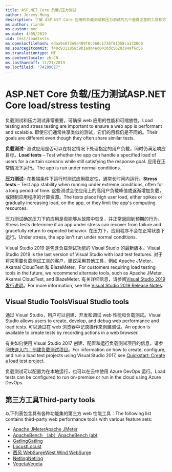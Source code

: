 ```yaml
---
title: ASP.NET Core 负载/压力测试
author: Jeremy-Meng
description: 了解 ASP.NET Core 应用的负载测试和压力测试的几个值得注意的工具和方法。
ms.author: riande
ms.custom: mvc
ms.date: 4/05/2019
uid: test/loadtests
ms.openlocfilehash: edaa9e873e8e489f0c560c1736f81358ca1720d0
ms.sourcegitcommit: f40c9311058c9b1add4ec043ddc5629384af6c56
ms.translationtype: MT
ms.contentlocale: zh-CN
ms.lasthandoff: 11/21/2019
ms.locfileid: "74289027"
---
```

# <a name="aspnet-core-loadstress-testing"></a><span data-ttu-id="b1655-103">ASP.NET Core 负载/压力测试</span><span class="sxs-lookup"><span data-stu-id="b1655-103">ASP.NET Core load/stress testing</span></span>

<span data-ttu-id="b1655-104">负载测试和压力测试非常重要，可确保 web 应用的性能和可缩放性。</span><span class="sxs-lookup"><span data-stu-id="b1655-104">Load testing and stress testing are important to ensure a web app is performant and scalable.</span></span> <span data-ttu-id="b1655-105">即使它们通常共享类似的测试，它们的目标仍是不同的。</span><span class="sxs-lookup"><span data-stu-id="b1655-105">Their goals are different even though they often share similar tests.</span></span>

<span data-ttu-id="b1655-106">**负载测试**&ndash; 测试应用是否可以在特定情况下处理指定的用户负载，同时仍满足响应目标。</span><span class="sxs-lookup"><span data-stu-id="b1655-106">**Load tests** &ndash; Test whether the app can handle a specified load of users for a certain scenario while still satisfying the response goal.</span></span> <span data-ttu-id="b1655-107">应用在正常情况下运行。</span><span class="sxs-lookup"><span data-stu-id="b1655-107">The app is run under normal conditions.</span></span>

<span data-ttu-id="b1655-108">**压力测试**&ndash; 在极端条件下运行时测试应用稳定性，通常长时间内运行。</span><span class="sxs-lookup"><span data-stu-id="b1655-108">**Stress tests** &ndash; Test app stability when running under extreme conditions, often for a long period of time.</span></span> <span data-ttu-id="b1655-109">这些测试会使应用上的高用户负载峰值或逐渐增加负载，或限制应用程序的计算资源。</span><span class="sxs-lookup"><span data-stu-id="b1655-109">The tests place high user load, either spikes or gradually increasing load, on the app, or they limit the app's computing resources.</span></span>

<span data-ttu-id="b1655-110">压力测试确定压力下的应用是否能够从故障中恢复，并正常返回到预期的行为。</span><span class="sxs-lookup"><span data-stu-id="b1655-110">Stress tests determine if an app under stress can recover from failure and gracefully return to expected behavior.</span></span> <span data-ttu-id="b1655-111">在压力下，应用程序不会在正常状态下运行。</span><span class="sxs-lookup"><span data-stu-id="b1655-111">Under stress, the app isn't run under normal conditions.</span></span>

<span data-ttu-id="b1655-112">Visual Studio 2019 是包含负载测试功能的 Visual Studio 的最新版本。</span><span class="sxs-lookup"><span data-stu-id="b1655-112">Visual Studio 2019 is the last version of Visual Studio with load test features.</span></span> <span data-ttu-id="b1655-113">对于将来需要负载测试工具的客户，建议采用其他工具，例如 Apache JMeter、Akamai CloudTest 和 BlazeMeter。</span><span class="sxs-lookup"><span data-stu-id="b1655-113">For customers requiring load testing tools in the future, we recommend alternate tools, such as Apache JMeter, Akamai CloudTest, and BlazeMeter.</span></span> <span data-ttu-id="b1655-114">有关详细信息，请参阅[Visual Studio 2019 发行说明](/visualstudio/releases/2019/release-notes-v16.0#test-tools)。</span><span class="sxs-lookup"><span data-stu-id="b1655-114">For more information, see the [Visual Studio 2019 Release Notes](/visualstudio/releases/2019/release-notes-v16.0#test-tools).</span></span>

## <a name="visual-studio-tools"></a><span data-ttu-id="b1655-115">Visual Studio Tools</span><span class="sxs-lookup"><span data-stu-id="b1655-115">Visual Studio tools</span></span>

<span data-ttu-id="b1655-116">通过 Visual Studio，用户可以创建、开发和调试 web 性能和负载测试。</span><span class="sxs-lookup"><span data-stu-id="b1655-116">Visual Studio allows users to create, develop, and debug web performance and load tests.</span></span> <span data-ttu-id="b1655-117">可以通过在 web 浏览器中记录操作来创建测试。</span><span class="sxs-lookup"><span data-stu-id="b1655-117">An option is available to create tests by recording actions in a web browser.</span></span>

<span data-ttu-id="b1655-118">有关如何使用 Visual Studio 2017 创建、配置和运行负载测试项目的信息，请参阅[快速入门：创建负载测试项目](/visualstudio/test/quickstart-create-a-load-test-project?view=vs-2017)。</span><span class="sxs-lookup"><span data-stu-id="b1655-118">For information on how to create, configure, and run a load test projects using Visual Studio 2017, see [Quickstart: Create a load test project](/visualstudio/test/quickstart-create-a-load-test-project?view=vs-2017).</span></span>

<span data-ttu-id="b1655-119">负载测试可以配置为在本地运行，也可以在云中使用 Azure DevOps 运行。</span><span class="sxs-lookup"><span data-stu-id="b1655-119">Load tests can be configured to run on-premise or run in the cloud using Azure DevOps.</span></span>

## <a name="third-party-tools"></a><span data-ttu-id="b1655-120">第三方工具</span><span class="sxs-lookup"><span data-stu-id="b1655-120">Third-party tools</span></span>

<span data-ttu-id="b1655-121">以下列表包含具有各种功能集的第三方 web 性能工具：</span><span class="sxs-lookup"><span data-stu-id="b1655-121">The following list contains third-party web performance tools with various feature sets:</span></span>

* [<span data-ttu-id="b1655-122">Apache JMeter</span><span class="sxs-lookup"><span data-stu-id="b1655-122">Apache JMeter</span></span>](https://jmeter.apache.org/)
* [<span data-ttu-id="b1655-123">ApacheBench （ab）</span><span class="sxs-lookup"><span data-stu-id="b1655-123">ApacheBench (ab)</span></span>](https://httpd.apache.org/docs/2.4/programs/ab.html)
* [<span data-ttu-id="b1655-124">Gatling</span><span class="sxs-lookup"><span data-stu-id="b1655-124">Gatling</span></span>](https://gatling.io/)
* [<span data-ttu-id="b1655-125">Locust</span><span class="sxs-lookup"><span data-stu-id="b1655-125">Locust</span></span>](https://locust.io/)
* [<span data-ttu-id="b1655-126">西风 WebSurge</span><span class="sxs-lookup"><span data-stu-id="b1655-126">West Wind WebSurge</span></span>](https://websurge.west-wind.com/)
* [<span data-ttu-id="b1655-127">Netling</span><span class="sxs-lookup"><span data-stu-id="b1655-127">Netling</span></span>](https://github.com/hallatore/Netling)
* [<span data-ttu-id="b1655-128">Vegeta</span><span class="sxs-lookup"><span data-stu-id="b1655-128">Vegeta</span></span>](https://github.com/tsenart/vegeta)
